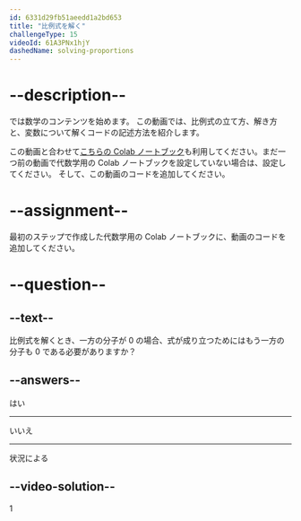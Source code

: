 ```yaml
---
id: 6331d29fb51aeedd1a2bd653
title: "比例式を解く"
challengeType: 15
videoId: 61A3PNx1hjY
dashedName: solving-proportions
---
```


# --description--

では数学のコンテンツを始めます。 この動画では、比例式の立て方、解き方と、変数について解くコードの記述方法を紹介します。

この動画と合わせて<a href="https://colab.research.google.com/drive/1Q7nCcbrnoYttkwiHB_nQ-X1JuLpUmtRD?usp=sharing" target="_blank" rel="noopener noreferrer nofollow">こちらの Colab ノートブック</a>も利用してください。まだ一つ前の動画で代数学用の Colab ノートブックを設定していない場合は、設定してください。 そして、この動画のコードを追加してください。

# --assignment--

最初のステップで作成した代数学用の Colab ノートブックに、動画のコードを追加してください。

# --question--

## --text--

比例式を解くとき、一方の分子が 0 の場合、式が成り立つためにはもう一方の分子も 0 である必要がありますか？

## --answers--

はい

---

いいえ

---

状況による

## --video-solution--

1

